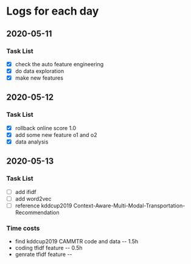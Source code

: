 # Logs for each day


## 2020-05-11

### Task List

- [x] check the auto feature engineering
- [x] do data exploration
- [x] make new features

## 2020-05-12

### Task List

- [x] rollback online score 1.0
- [x] add some new feature o1 and o2
- [x] data analysis

## 2020-05-13

### Task List

- [ ] add ifidf
- [ ] add word2vec
- [ ] reference kddcup2019 Context-Aware-Multi-Modal-Transportation-Recommendation

### Time costs

- find kddcup2019 CAMMTR code and data -- 1.5h
- coding tfidf feature -- 0.5h
- genrate tfidf feature -- 